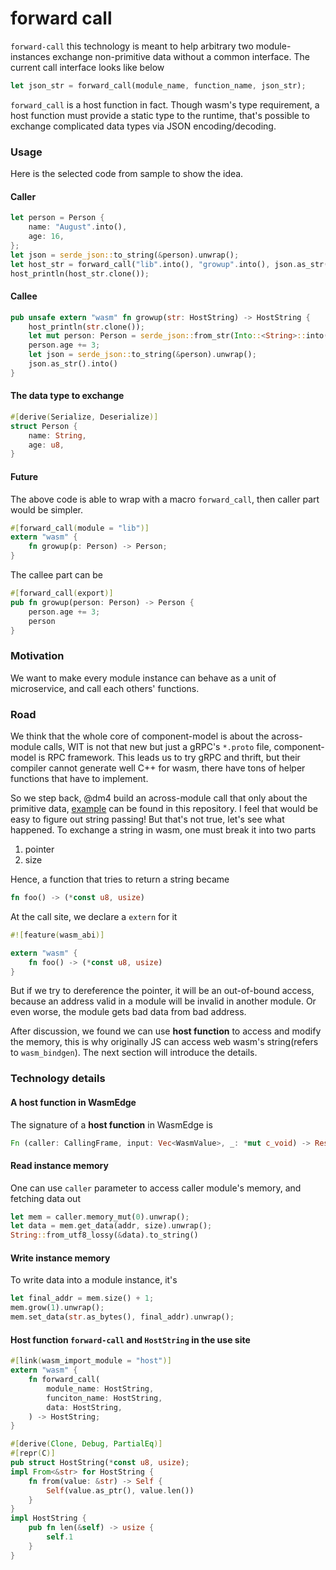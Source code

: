 # forward call

`forward-call` this technology is meant to help arbitrary two module-instances exchange non-primitive data without a common interface. The current call interface looks like below

```rust
let json_str = forward_call(module_name, function_name, json_str);
```

`forward_call` is a host function in fact. Though wasm's type requirement, a host function must provide a static type to the runtime, that's possible to exchange complicated data types via JSON encoding/decoding.

### Usage

Here is the selected code from sample to show the idea.

#### Caller

```rust
let person = Person {
    name: "August".into(),
    age: 16,
};
let json = serde_json::to_string(&person).unwrap();
let host_str = forward_call("lib".into(), "growup".into(), json.as_str().into());
host_println(host_str.clone());
```

#### Callee

```rust
pub unsafe extern "wasm" fn growup(str: HostString) -> HostString {
    host_println(str.clone());
    let mut person: Person = serde_json::from_str(Into::<String>::into(str).as_str()).unwrap();
    person.age += 3;
    let json = serde_json::to_string(&person).unwrap();
    json.as_str().into()
}
```

#### The data type to exchange

```rust
#[derive(Serialize, Deserialize)]
struct Person {
    name: String,
    age: u8,
}
```

#### Future

The above code is able to wrap with a macro `forward_call`, then caller part would be simpler.

```rust
#[forward_call(module = "lib")]
extern "wasm" {
    fn growup(p: Person) -> Person;
}
```

The callee part can be

```rust
#[forward_call(export)]
pub fn growup(person: Person) -> Person {
    person.age += 3;
    person
}
```

### Motivation

We want to make every module instance can behave as a unit of microservice, and call each others' functions.

### Road

We think that the whole core of component-model is about the across-module calls, WIT is not that new but just a gRPC's `*.proto` file, component-model is RPC framework. This leads us to try gRPC and thrift, but their compiler cannot generate well C++ for wasm, there have tons of helper functions that have to implement.

So we step back, @dm4 build an across-module call that only about the primitive data, [example](../integer-add/) can be found in this repository. I feel that would be easy to figure out string passing! But that's not true, let's see what happened. To exchange a string in wasm, one must break it into two parts

1. pointer
2. size

Hence, a function that tries to return a string became

```rust
fn foo() -> (*const u8, usize)
```

At the call site, we declare a `extern` for it

```rust
#![feature(wasm_abi)]

extern "wasm" {
    fn foo() -> (*const u8, usize)
}
```

But if we try to dereference the pointer, it will be an out-of-bound access, because an address valid in a module will be invalid in another module. Or even worse, the module gets bad data from bad address.

After discussion, we found we can use **host function** to access and modify the memory, this is why originally JS can access web wasm's string(refers to `wasm_bindgen`). The next section will introduce the details.

### Technology details

#### A host function in WasmEdge

The signature of a **host function** in WasmEdge is

```rust
Fn (caller: CallingFrame, input: Vec<WasmValue>, _: *mut c_void) -> Result<Vec<WasmValue>, HostFuncError>
```

#### Read instance memory

One can use `caller` parameter to access caller module's memory, and fetching data out

```rust
let mem = caller.memory_mut(0).unwrap();
let data = mem.get_data(addr, size).unwrap();
String::from_utf8_lossy(&data).to_string()
```

#### Write instance memory

To write data into a module instance, it's

```rust
let final_addr = mem.size() + 1;
mem.grow(1).unwrap();
mem.set_data(str.as_bytes(), final_addr).unwrap();
```

#### Host function `forward-call` and `HostString` in the use site

```rust
#[link(wasm_import_module = "host")]
extern "wasm" {
    fn forward_call(
        module_name: HostString,
        funciton_name: HostString,
        data: HostString,
    ) -> HostString;
}

#[derive(Clone, Debug, PartialEq)]
#[repr(C)]
pub struct HostString(*const u8, usize);
impl From<&str> for HostString {
    fn from(value: &str) -> Self {
        Self(value.as_ptr(), value.len())
    }
}
impl HostString {
    pub fn len(&self) -> usize {
        self.1
    }
}
```
